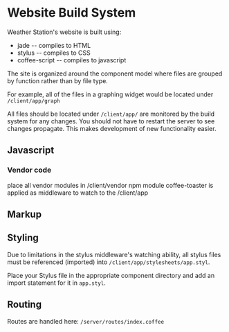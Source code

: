 # Website Build System

Weather Station's website is built using:

* jade -- compiles to HTML
* stylus -- compiles to CSS
* coffee-script -- compiles to javascript

The site is organized around the component model where files are grouped by function rather than by file type.

For example, all of the files in a graphing widget would be located under ```/client/app/graph```

All files should be located under ```/client/app/``` are monitored by the build system for any changes. You should not have to restart the server to see changes propagate. This makes development of new functionality easier.

## Javascript

### Vendor code

place all vendor modules in /client/vendor
npm module coffee-toaster is applied as middleware to watch to the /client/app

## Markup

## Styling

Due to limitations in the stylus middleware's watching ability, all stylus files must be referenced (imported) into ```/client/app/stylesheets/app.styl```.

Place your Stylus file in the appropriate component directory and add an import statement for it in ```app.styl```.

## Routing

Routes are handled here: ```/server/routes/index.coffee```